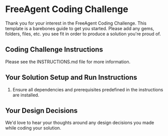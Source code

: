 # FreeAgent Coding Challenge

Thank you for your interest in the FreeAgent Coding Challenge.  This template is a barebones guide to get you started.  Please add any gems, folders, files, etc. you see fit in order to produce a solution you're proud of.

## Coding Challenge Instructions

Please see the INSTRUCTIONS.md file for more information.

## Your Solution Setup and Run Instructions

1. Ensure all dependencies and prerequisites predefined in the instructions are installed.

## Your Design Decisions

We'd love to hear your thoughts around any design decisions you made while coding your solution.
